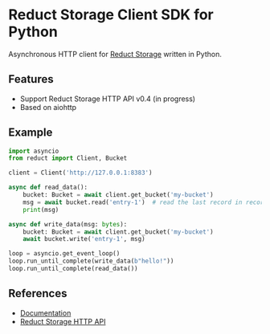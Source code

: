 # Reduct Storage Client SDK for Python

Asynchronous HTTP client for [Reduct Storage](https://reduct-storage.dev) written in Python.

## Features

* Support Reduct Storage HTTP API v0.4 (in progress)
* Based on aiohttp

## Example

```python
import asyncio
from reduct import Client, Bucket

client = Client('http://127.0.0.1:8383')

async def read_data():
    bucket: Bucket = await client.get_bucket('my-bucket')
    msg = await bucket.read('entry-1')  # read the last record in record
    print(msg)

async def write_data(msg: bytes):
    bucket: Bucket = await client.get_bucket('my-bucket')
    await bucket.write('entry-1', msg)

loop = asyncio.get_event_loop()
loop.run_until_complete(write_data(b"hello!"))
loop.run_until_complete(read_data())
```

## References

* [Documentation](https://reduct-py.rthd.io)
* [Reduct Storage HTTP API](https://docs.reduct-storage.dev/http-api)
